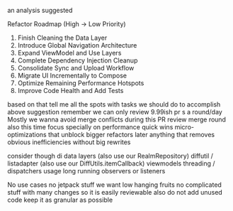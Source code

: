 an analysis suggested

Refactor Roadmap (High → Low Priority)
1. Finish Cleaning the Data Layer
2. Introduce Global Navigation Architecture
3. Expand ViewModel and Use Layers
4. Complete Dependency Injection Cleanup
5. Consolidate Sync and Upload Workflow
6. Migrate UI Incrementally to Compose
7. Optimize Remaining Performance Hotspots
8. Improve Code Health and Add Tests

based on that tell me all the spots with tasks we should do to accomplish above suggestion
remember we can only review 9.99ish pr s a round/day
Mostly we wanna avoid merge conflicts during this PR review merge round
also this time focus specially on
performance quick wins
micro-optimizations that unblock bigger refactors later
anything that removes obvious inefficiencies without big rewrites

consider though
di
data layers  (also use our RealmRepository)
diffutil / listadapter (also use our DiffUtils.itemCallback)
viewmodels
threading / dispatchers usage
long running observers or listeners

No use cases no jetpack stuff
we want low hanging fruits
no complicated stuff with many changes
so it is easily reviewable
also do not add unused code
keep it as granular as possible

